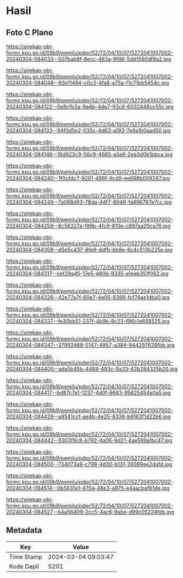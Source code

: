 # Hasil

## Foto C Plano

https://sirekap-obj-formc.kpu.go.id/09b9/pemilu/pdpr/52/72/04/10/07/5272041007002-20240304-084033--507bab8f-8ecc-483a-9f86-5dd1580df8a2.jpg

https://sirekap-obj-formc.kpu.go.id/09b9/pemilu/pdpr/52/72/04/10/07/5272041007002-20240304-084048--93e11494-c0c2-4fa8-a75a-f1c71bb5454c.jpg

https://sirekap-obj-formc.kpu.go.id/09b9/pemilu/pdpr/52/72/04/10/07/5272041007002-20240304-084122--0e8cfb3a-9a4b-4de7-93c8-6032448cc55c.jpg

https://sirekap-obj-formc.kpu.go.id/09b9/pemilu/pdpr/52/72/04/10/07/5272041007002-20240304-084133--94f0d5e2-035c-4d63-a193-7e9a1b0aad50.jpg

https://sirekap-obj-formc.kpu.go.id/09b9/pemilu/pdpr/52/72/04/10/07/5272041007002-20240304-084146--16d923c9-56c9-4685-a5e6-2ea3d0b1bbca.jpg

https://sirekap-obj-formc.kpu.go.id/09b9/pemilu/pdpr/52/72/04/10/07/5272041007002-20240304-084240--1f0cfdc7-9281-488f-9cd9-ee698b009287.jpg

https://sirekap-obj-formc.kpu.go.id/09b9/pemilu/pdpr/52/72/04/10/07/5272041007002-20240304-084249--7a068d93-78da-44f7-8946-fa996767e7cc.jpg

https://sirekap-obj-formc.kpu.go.id/09b9/pemilu/pdpr/52/72/04/10/07/5272041007002-20240304-084259--8c56327a-f99b-4fc9-810e-c897aa20ca76.jpg

https://sirekap-obj-formc.kpu.go.id/09b9/pemilu/pdpr/52/72/04/10/07/5272041007002-20240304-084308--d5e5c437-8fe9-4dfb-bb8e-6c4c513b225e.jpg

https://sirekap-obj-formc.kpu.go.id/09b9/pemilu/pdpr/52/72/04/10/07/5272041007002-20240304-084317--cef29a45-17e5-480b-9335-a1eeb351f092.jpg

https://sirekap-obj-formc.kpu.go.id/09b9/pemilu/pdpr/52/72/04/10/07/5272041007002-20240304-084326--42e77a7f-60e7-4e05-8399-fcf74ae1dba0.jpg

https://sirekap-obj-formc.kpu.go.id/09b9/pemilu/pdpr/52/72/04/10/07/5272041007002-20240304-084337--fe30bb51-237f-4b9b-8c23-f96c1e858525.jpg

https://sirekap-obj-formc.kpu.go.id/09b9/pemilu/pdpr/52/72/04/10/07/5272041007002-20240304-084347--37992468-5147-4957-a384-944297626fbb.jpg

https://sirekap-obj-formc.kpu.go.id/09b9/pemilu/pdpr/52/72/04/10/07/5272041007002-20240304-084400--ada5b45b-4488-493c-9a33-42b284325b20.jpg

https://sirekap-obj-formc.kpu.go.id/09b9/pemilu/pdpr/52/72/04/10/07/5272041007002-20240304-084417--bd87c7e1-1237-4d0f-8663-95625454a0a5.jpg

https://sirekap-obj-formc.kpu.go.id/09b9/pemilu/pdpr/52/72/04/10/07/5272041007002-20240304-084429--a9541ccf-ae4b-4e25-8338-b8163f1d22b6.jpg

https://sirekap-obj-formc.kpu.go.id/09b9/pemilu/pdpr/52/72/04/10/07/5272041007002-20240304-084442--5303f9c8-b792-4a06-9d21-4ae569a1bc47.jpg

https://sirekap-obj-formc.kpu.go.id/09b9/pemilu/pdpr/52/72/04/10/07/5272041007002-20240304-084500--734073a9-c798-4d30-b131-39389ee2dafd.jpg

https://sirekap-obj-formc.kpu.go.id/09b9/pemilu/pdpr/52/72/04/10/07/5272041007002-20240304-084514--0b5631e1-470a-48e3-a975-e4aacbaf61de.jpg

https://sirekap-obj-formc.kpu.go.id/09b9/pemilu/pdpr/52/72/04/10/07/5272041007002-20240304-084527--b4a56409-2cc5-4ac6-9abe-d99c05224fdb.jpg


## Metadata

| Key        | Value               |
| ---------- | ------------------- |
| Time Stamp | 2024-03-04 09:03:47 |
| Kode Dapil | 5201                |



